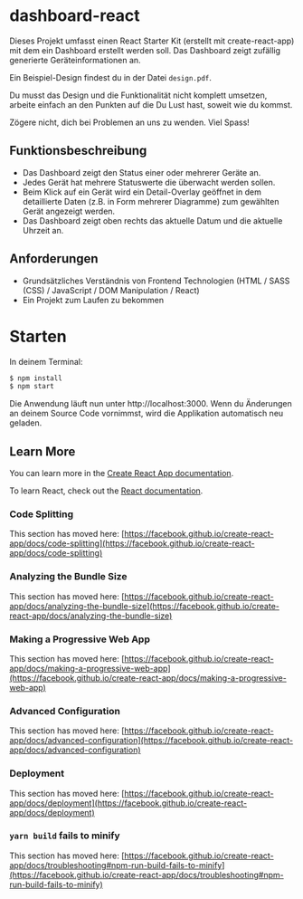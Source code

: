 # dashboard-react

Dieses Projekt umfasst einen React Starter Kit (erstellt mit create-react-app) mit dem ein Dashboard erstellt werden soll. Das Dashboard zeigt zufällig generierte Geräteinformationen an.

Ein Beispiel-Design findest du in der Datei `design.pdf`.

Du musst das Design und die Funktionalität nicht komplett umsetzen, arbeite einfach an den Punkten auf die Du Lust hast, soweit wie du kommst.

Zögere nicht, dich bei Problemen an uns zu wenden. Viel Spass!

## Funktionsbeschreibung

- Das Dashboard zeigt den Status einer oder mehrerer Geräte an.
- Jedes Gerät hat mehrere Statuswerte die überwacht werden sollen.
- Beim Klick auf ein Gerät wird ein Detail-Overlay geöffnet in dem detaillierte Daten (z.B. in Form mehrerer Diagramme) zum gewählten Gerät angezeigt werden.
- Das Dashboard zeigt oben rechts das aktuelle Datum und die aktuelle Uhrzeit an.

## Anforderungen

- Grundsätzliches Verständnis von Frontend Technologien (HTML / SASS (CSS) / JavaScript / DOM Manipulation / React)
- Ein Projekt zum Laufen zu bekommen

# Starten

In deinem Terminal:

```bash
$ npm install
$ npm start
```

Die Anwendung läuft nun unter http://localhost:3000. Wenn du Änderungen an deinem Source Code vornimmst, wird die Applikation automatisch neu geladen.
## Learn More

You can learn more in the [Create React App documentation](https://facebook.github.io/create-react-app/docs/getting-started).

To learn React, check out the [React documentation](https://reactjs.org/).

### Code Splitting

This section has moved here: [https://facebook.github.io/create-react-app/docs/code-splitting](https://facebook.github.io/create-react-app/docs/code-splitting)

### Analyzing the Bundle Size

This section has moved here: [https://facebook.github.io/create-react-app/docs/analyzing-the-bundle-size](https://facebook.github.io/create-react-app/docs/analyzing-the-bundle-size)

### Making a Progressive Web App

This section has moved here: [https://facebook.github.io/create-react-app/docs/making-a-progressive-web-app](https://facebook.github.io/create-react-app/docs/making-a-progressive-web-app)

### Advanced Configuration

This section has moved here: [https://facebook.github.io/create-react-app/docs/advanced-configuration](https://facebook.github.io/create-react-app/docs/advanced-configuration)

### Deployment

This section has moved here: [https://facebook.github.io/create-react-app/docs/deployment](https://facebook.github.io/create-react-app/docs/deployment)

### `yarn build` fails to minify

This section has moved here: [https://facebook.github.io/create-react-app/docs/troubleshooting#npm-run-build-fails-to-minify](https://facebook.github.io/create-react-app/docs/troubleshooting#npm-run-build-fails-to-minify)
